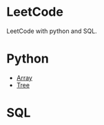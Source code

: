 # LeetCode
LeetCode with python and SQL. 

# Python
* [Array](python/Array)    
* [Tree](python/Tree)

# SQL
